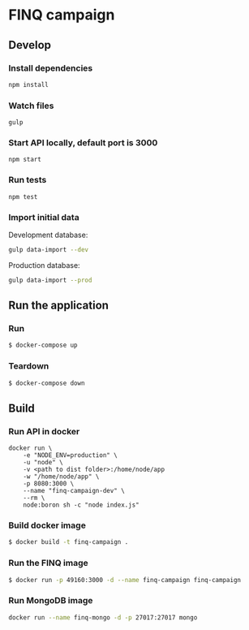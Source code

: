 # FINQ campaign

## Develop

### Install dependencies
```bash
npm install
```

### Watch files
```
gulp
```

### Start API locally, default port is 3000
```
npm start
```

### Run tests
```
npm test
```

### Import initial data
Development database:
```bash
gulp data-import --dev
```

Production database:
```bash
gulp data-import --prod
```


## Run the application
### Run
```bash
$ docker-compose up
```
### Teardown
```bash
$ docker-compose down 
```

## Build
### Run API in docker
```
docker run \
    -e "NODE_ENV=production" \
    -u "node" \
    -v <path to dist folder>:/home/node/app
    -w "/home/node/app" \
    -p 8080:3000 \
    --name "finq-campaign-dev" \
    --rm \
    node:boron sh -c "node index.js"
```

### Build docker image

```bash
$ docker build -t finq-campaign .
```


### Run the FINQ image 

```bash
$ docker run -p 49160:3000 -d --name finq-campaign finq-campaign
```

### Run MongoDB image
```bash
docker run --name finq-mongo -d -p 27017:27017 mongo
```